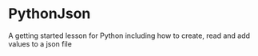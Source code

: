 # PythonJson
A getting started lesson for Python including how to create, read and add values to a json file
